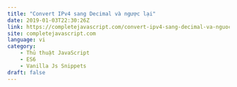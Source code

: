 ```yaml
---
title: "Convert IPv4 sang Decimal và ngược lại"
date: 2019-01-03T22:30:26Z
link: https://completejavascript.com/convert-ipv4-sang-decimal-va-nguoc-lai/
site: completejavascript.com
language: vi
category:
	- Thủ thuật JavaScript
	- ES6
	- Vanilla Js Snippets
draft: false
---
```

